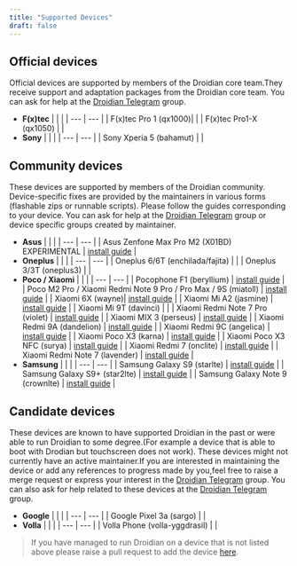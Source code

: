 ```yaml
---
title: "Supported Devices"
draft: false
---
```


## Official devices
Official devices are supported by members of the Droidian core team.They receive support and adaptation packages from the Droidian core team.
You can ask for help at the [Droidian Telegram](https://t.me/droidianlinux) group.

- **F(x)tec**
    |  |  |
    | --- | --- |
    | F(x)tec Pro 1 (qx1000)|  |
    | F(x)tec Pro1-X (qx1050) |  |
- **Sony**
    |  |  |
    | --- | --- |
    | Sony Xperia 5 (bahamut) |  |


## Community devices
These devices are supported by members of the Droidian community. Device-specific fixes are provided by the maintainers in various forms (flashable zips or runnable scripts). Please follow the guides corresponding to your device. You can ask for help at the [Droidian Telegram](https://t.me/droidianlinux) group or device specific groups created by maintainer.
- **Asus**
    |  |  |
    | --- | --- |
    | Asus Zenfone Max Pro M2 (X01BD) EXPERIMENTAL | [install guide](https://github.com/thomashastings/droidian-x01bd-guide) |
- **Oneplus**
    |  |  |
    | --- | --- |
    | Oneplus 6/6T (enchilada/fajita) |  |
    | Oneplus 3/3T (oneplus3) |  |
- **Poco / Xiaomi**
    |  |  |
    | --- | --- |
    | Pocophone F1 (beryllium) | [install guide](/devices/beryllium/) |
    | Poco M2 Pro / Xiaomi Redmi Note 9 Pro / Pro Max / 9S  (miatoll) | [install guide](/devices/miatoll/) |
    | Xiaomi 6X (wayne)| [install guide](/devices/wayne) |
    | Xiaomi Mi A2 (jasmine) | [install guide](/devices/jasmine/) |
    | Xiaomi Mi 9T (davinci) | |
    | Xiaomi Redmi Note 7 Pro (violet) | [install guide](/devices/violet) |
    | Xiaomi MIX 3 (perseus) | [install guide](/devices/perseus/) |
    | Xiaomi Redmi 9A (dandelion) | [install guide](/devices/dandelion) |
    | Xiaomi Redmi 9C (angelica) | [install guide](/devices/angelica) |
    | Xiaomi Poco X3 (karna) | [install guide](/devices/karna) |
    | Xiaomi Poco X3 NFC (surya) | [install guide](/devices/surya) |
    | Xiaomi Redmi 7 (onclite) | [install guide](/devices/onclite) |
    | Xiaomi Redmi Note 7 (lavender) | [install guide](/devices/lavender) |
- **Samsung**
    |  |  |
    | --- | --- |
    | Samsung Galaxy S9 (starlte) | [install guide](/devices/starlte) |
    | Samsung Galaxy S9+ (star2lte) | [install guide](/devices/star2lte) |
    | Samsung Galaxy Note 9 (crownlte) | [install guide](/devices/crownlte) |

## Candidate devices
These devices are known to have supported Droidian in the past or were able to run Droidian to some degree.(For example a device that is able to boot with Drodian but touchscreen does not work). These devices might not currently have an active maintainer.If you are interested in maintaining the device or add any references to progress made by you,feel free to raise a merge request or express your interest in the [Droidian Telegram](https://t.me/droidianlinux) group. 
You can also ask for help related to these devices at the [Droidian Telegram](https://t.me/droidianlinux) group.

- **Google**
    |  |  |
    | --- | --- |
    | Google Pixel 3a (sargo) |  |
- **Volla**
    |  |  |
    | --- | --- |
    | Volla Phone (volla-yggdrasil) |  |



 > If you have managed to run Droidian on a device that is not listed above please raise a pull request to add the device [here](https://github.com/droidian-devices/devices.droidian.org).

